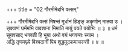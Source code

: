 +++
title = "02 गौरमीमेदभि वत्सम्"

+++
गौरमीमेदभि वत्सं मिषन्तं मूर्धानं हिङ्ङ् अकृणोन् मातवा उ ।  
सृक्वाणं घर्ममभि वावशाना मिमाति मायुं पयते पयोभिः ॥ ३ ॥ धर्म  
सूयवसाद् भगवती हि भूया अथो वयं भगवन्तः स्याम ।  
अद्धि तृणमघ्न्ये विश्वदानीं पिब शुद्धमुदकमाचरन्ती ॥ ४ ॥